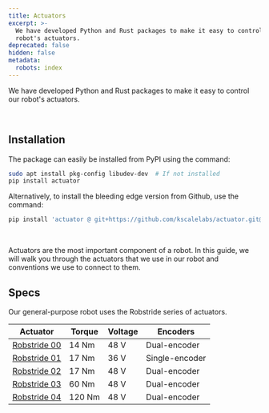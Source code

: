 ```yaml
---
title: Actuators
excerpt: >-
  We have developed Python and Rust packages to make it easy to control our
  robot's actuators.
deprecated: false
hidden: false
metadata:
  robots: index
---
```

We have developed Python and Rust packages to make it easy to control our robot's actuators.

<br />

## Installation

The package can easily be installed from PyPI using the command:

```bash
sudo apt install pkg-config libudev-dev  # If not installed
pip install actuator
```

Alternatively, to install the bleeding edge version from Github, use the command:

```bash
pip install 'actuator @ git+https://github.com/kscalelabs/actuator.git@master'
```

<br />

Actuators are the most important component of a robot. In this guide, we will walk you through the actuators that we use in our robot and conventions we use to connect to them.

## Specs

Our general-purpose robot uses the Robstride series of actuators.

| Actuator                                                   | Torque | Voltage | Encoders       |
| ---------------------------------------------------------- | ------ | ------- | -------------- |
| [Robstride 00](https://robstride.com/products/robStride00) | 14 Nm  | 48 V    | Dual-encoder   |
| [Robstride 01](https://robstride.com/products/robStride01) | 17 Nm  | 36 V    | Single-encoder |
| [Robstride 02](https://robstride.com/products/robStride02) | 17 Nm  | 48 V    | Dual-encoder   |
| [Robstride 03](https://robstride.com/products/robStride03) | 60 Nm  | 48 V    | Dual-encoder   |
| [Robstride 04](https://robstride.com/products/robStride04) | 120 Nm | 48 V    | Dual-encoder   |